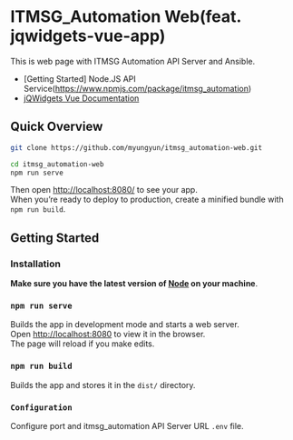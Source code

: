 ﻿# ITMSG_Automation Web(feat. jqwidgets-vue-app)
This is web page with ITMSG Automation API Server and Ansible.
  - [Getting Started]
    Node.JS API Service(https://www.npmjs.com/package/itmsg_automation)
  - [jQWidgets Vue Documentation](http://www.jqwidgets.com/vue-components-documentation/)

## Quick Overview
```sh
git clone https://github.com/myungyun/itmsg_automation-web.git

cd itmsg_automation-web
npm run serve
```

Then open [http://localhost:8080/](http://localhost:8080/) to see your app.<br>
When you’re ready to deploy to production, create a minified bundle with `npm run build`.

## Getting Started

### Installation

<!-- Install it once globally:

```sh
npm install -g create-jqwidgets-vue-app
``` -->

**Make sure you have the latest version of [Node](https://nodejs.org/en/) on your machine**.

<!-- ### Creating an App

```sh
create-jqwidgets-vue-app my-app
cd my-app
```

It will create a directory called `my-app` inside the current folder.<br>
Inside that directory, it will generate the initial project structure and install the transitive dependencies:

```
my-app
├── node_modules
├── public
├── src
├── .gitignore
├── babel.config.js
├── package.json
├── package-lock.json
├── README.md
```

Subfolders are not shown in order to keep it short.<br>
Once the installation is done, you can run some commands inside the project folder: -->

### `npm run serve`
Builds the app in development mode and starts a web server. <br />
Open [http://localhost:8080](http://localhost:8080) to view it in the browser. <br />
The page will reload if you make edits.

### `npm run build`
Builds the app and stores it in the `dist/` directory.

<!-- ## Why Use This?

**If you’re getting started** with `jQWidgets` and `Vue`, using `create-jqwidgets-vue-app` is the easiest way to do this.  <br />
Just install, run and you will see an Vue jQWidgets Grid on your page. <br />
Then you can customize the project as much as you want, making something great. -->


### `Configuration`
Configure port and itmsg_automation API Server URL `.env` file.